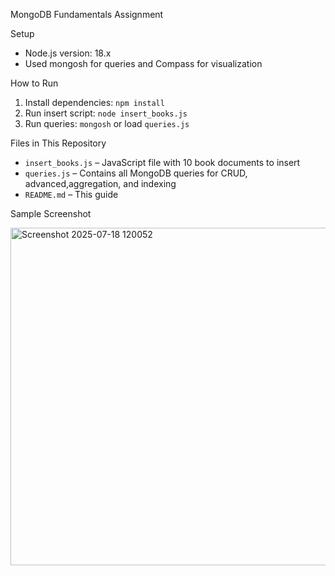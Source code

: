  MongoDB Fundamentals Assignment

Setup

- Node.js version: 18.x
- Used mongosh for queries and Compass for visualization

 How to Run

1. Install dependencies: `npm install`
2. Run insert script: `node insert_books.js`
3. Run queries: `mongosh` or load `queries.js`


Files in This Repository

- `insert_books.js` – JavaScript file with 10 book documents to insert
- `queries.js` – Contains all MongoDB queries for CRUD, advanced,aggregation, and indexing
- `README.md` – This guide

  
 Sample Screenshot
 
<img width="960" height="540" alt="Screenshot 2025-07-18 120052" src="https://github.com/user-attachments/assets/614a747d-fe4d-4857-9f08-11296b8e46fd" />



